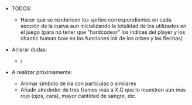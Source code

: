 - TODOS:
    - Hacer que se rendericen los sprites correspondientes en cada sección de la cueva aun inicializando la totalidad de los utilizados en el juego (para no tener que "hardcodear" los índices del player y los chaotic human bow en las funciones init de los orbes y las flechas)

- Aclarar dudas:
    - /

- A realizar próximamente:
    - Animar símbolo de ira con partículas o similares
    - Añadir alrededor de tres frames más a X.G que lo muestren aún más rojo (ojos, cara), mayor cantidad de sangre, etc.